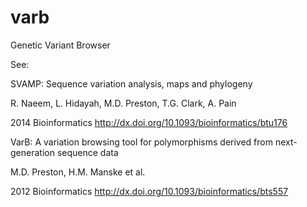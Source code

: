 # varb
Genetic Variant Browser

See:

SVAMP: Sequence variation analysis, maps and phylogeny

R. Naeem, L. Hidayah, M.D. Preston, T.G. Clark, A. Pain

2014 Bioinformatics http://dx.doi.org/10.1093/bioinformatics/btu176


VarB: A variation browsing tool for polymorphisms derived from next-generation sequence data

M.D. Preston, H.M. Manske et al.

2012 Bioinformatics http://dx.doi.org/10.1093/bioinformatics/bts557
